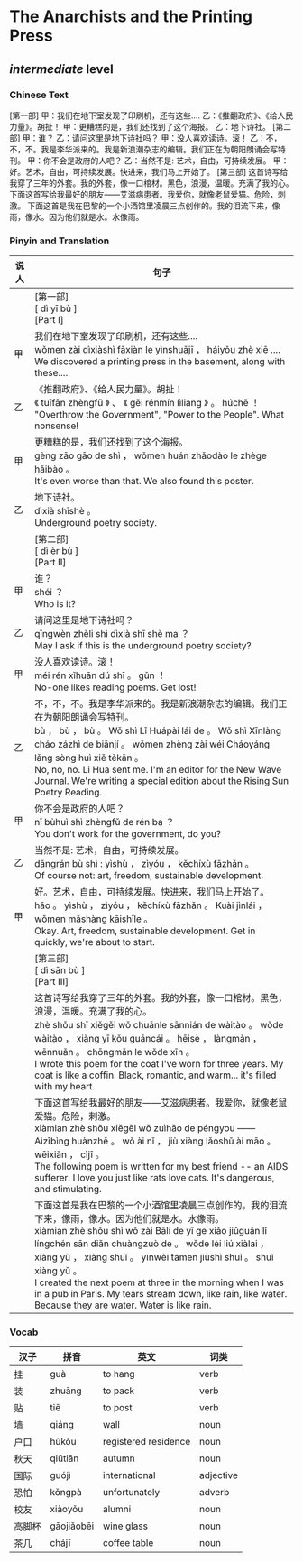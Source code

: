 # The Anarchists and the Printing Press
## *intermediate* level

### Chinese Text
[第一部]
甲：我们在地下室发现了印刷机，还有这些....
乙：《推翻政府》、《给人民力量》。胡扯！
甲：更糟糕的是，我们还找到了这个海报。
乙：地下诗社。
[第二部]
甲：谁？
乙：请问这里是地下诗社吗？
甲：没人喜欢读诗。滚！
乙：不，不，不。我是李华派来的。我是新浪潮杂志的编辑。我们正在为朝阳朗诵会写特刊。
甲：你不会是政府的人吧？
乙：当然不是: 艺术，自由，可持续发展。
甲：好。艺术，自由，可持续发展。快进来，我们马上开始了。
[第三部]
这首诗写给我穿了三年的外套。我的外套，像一口棺材。黑色，浪漫，温暖。充满了我的心。
下面这首写给我最好的朋友——艾滋病患者。我爱你，就像老鼠爱猫。危险，刺激。
下面这首是我在巴黎的一个小酒馆里凌晨三点创作的。我的泪流下来，像雨，像水。因为他们就是水。水像雨。

### Pinyin and Translation
|说人|句子|
|----|----|
||[第一部]<br />[ dì  yī bù ]<br />[Part I]|
|甲|我们在地下室发现了印刷机，还有这些....<br />wǒmen zài dìxiàshì fāxiàn le yìnshuājī ， háiyǒu zhè xiē ....<br />We discovered a printing press in the basement, along with these....|
|乙|《推翻政府》、《给人民力量》。胡扯！<br />《 tuīfān zhèngfǔ 》 、 《 gěi rénmín lìliang 》 。 húchě ！<br />"Overthrow the Government", "Power to the People". What nonsense!|
|甲|更糟糕的是，我们还找到了这个海报。<br />gèng zāo  gāo de shì ， wǒmen huán zhǎodào le zhège hǎibào 。<br />It's even worse than that. We also found this poster.|
|乙|地下诗社。<br />dìxià shīshè 。<br />Underground poetry society.|
||[第二部]<br />[ dì  èr bù ]<br />[Part II]|
|甲|谁？<br />shéi ？<br />Who is it?|
|乙|请问这里是地下诗社吗？<br />qǐngwèn zhèli shì dìxià shī shè ma ？<br />May I ask if this is the underground poetry society?|
|甲|没人喜欢读诗。滚！<br />méi rén xǐhuān dú shī 。 gǔn ！<br />No-one likes reading poems. Get lost!|
|乙|不，不，不。我是李华派来的。我是新浪潮杂志的编辑。我们正在为朝阳朗诵会写特刊。<br />bù ， bù ， bù 。 Wǒ shì Lǐ Huápài lái de 。 Wǒ shì Xīnlàng cháo zázhì de biānjí 。 wǒmen zhèng  zài wéi Cháoyáng lǎng  sòng huì xiě tèkān 。<br />No, no, no. Li Hua sent me. I'm an editor for the New Wave Journal. We're writing a special edition about the Rising Sun Poetry Reading.|
|甲|你不会是政府的人吧？<br />nǐ bùhuì shì zhèngfǔ de rén ba ？<br />You don't work for the government, do you?|
|乙|当然不是: 艺术，自由，可持续发展。<br />dāngrán bù shì :  yìshù ， zìyóu ， kěchíxù fāzhǎn 。<br />Of course not: art, freedom, sustainable development.|
|甲|好。艺术，自由，可持续发展。快进来，我们马上开始了。<br />hǎo 。 yìshù ， zìyóu ， kěchíxù fāzhǎn 。 Kuài jìnlái ， wǒmen mǎshàng kāishǐle 。<br />Okay. Art, freedom, sustainable development. Get in quickly, we're about to start.|
||[第三部]<br />[ dì  sān bù ]<br />[Part III]|
||这首诗写给我穿了三年的外套。我的外套，像一口棺材。黑色，浪漫，温暖。充满了我的心。<br />zhè shǒu shī xiěgěi wǒ chuānle sānnián de wàitào 。 wǒde wàitào ， xiàng yī kǒu guāncái 。 hēisè ， làngmàn ， wēnnuǎn 。 chōngmǎn le wǒde xīn 。<br />I wrote this poem for the coat I've worn for three years. My coat is like a coffin. Black, romantic, and warm... it's filled with my heart.|
||下面这首写给我最好的朋友——艾滋病患者。我爱你，就像老鼠爱猫。危险，刺激。<br />xiàmian zhè shǒu xiěgěi wǒ zuìhǎo de péngyou —— Aìzībìng huànzhě 。 wǒ ài nǐ ， jiù xiàng lǎoshǔ ài māo 。 wēixiǎn ， cìjī 。<br />The following poem is written for my best friend -- an AIDS sufferer. I love you just like rats love cats. It's dangerous, and stimulating.|
||下面这首是我在巴黎的一个小酒馆里凌晨三点创作的。我的泪流下来，像雨，像水。因为他们就是水。水像雨。<br />xiàmian zhè shǒu shì wǒ zài Bālí de yī ge xiǎo jiǔguǎn lǐ língchén sān diǎn chuàngzuò de 。 wǒde lèi liú  xiàlai ， xiàng yǔ ， xiàng shuǐ 。 yīnwèi tāmen jiùshì shuǐ 。 shuǐ xiàng yǔ 。<br />I created the next poem at three in the morning when I was in a pub in Paris. My tears stream down, like rain, like water. Because they are water. Water is like rain.|
### Vocab
|汉子|拼音|英文|词类|
|----|----|----|----|
|挂|guà|to hang|verb|
|装|zhuāng|to pack|verb|
|贴|tiē|to post|verb|
|墙|qiáng|wall|noun|
|户口|hùkǒu|registered residence|noun|
|秋天|qiūtiān|autumn|noun|
|国际|guójì|international|adjective|
|恐怕|kǒngpà|unfortunately|adverb|
|校友|xiàoyǒu|alumni|noun|
|高脚杯|gāojiǎobēi|wine glass|noun|
|茶几|chájī|coffee table|noun|